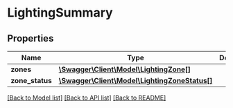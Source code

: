 # LightingSummary

## Properties
Name | Type | Description | Notes
------------ | ------------- | ------------- | -------------
**zones** | [**\Swagger\Client\Model\LightingZone[]**](LightingZone.md) |  | [optional] 
**zone_status** | [**\Swagger\Client\Model\LightingZoneStatus[]**](LightingZoneStatus.md) |  | [optional] 

[[Back to Model list]](../README.md#documentation-for-models) [[Back to API list]](../README.md#documentation-for-api-endpoints) [[Back to README]](../README.md)

